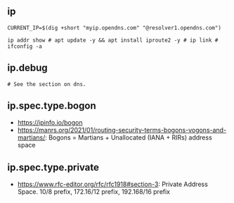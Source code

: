 ## ip

```
CURRENT_IP=$(dig +short "myip.opendns.com" "@resolver1.opendns.com")

ip addr show # apt update -y && apt install iproute2 -y # ip link # ifconfig -a
```

## ip.debug

```
# See the section on dns.
```

## ip.spec.type.bogon

- https://ipinfo.io/bogon
- https://manrs.org/2021/01/routing-security-terms-bogons-vogons-and-martians/: Bogons = Martians + Unallocated (IANA + RIRs) address space

## ip.spec.type.private

- https://www.rfc-editor.org/rfc/rfc1918#section-3: Private Address Space. 10/8 prefix, 172.16/12 prefix, 192.168/16 prefix
